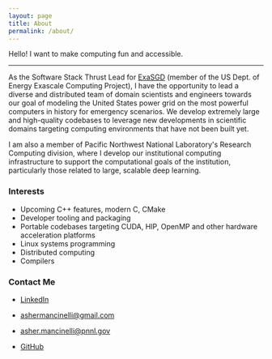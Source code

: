 ```yaml
---
layout: page
title: About
permalink: /about/
---
```


Hello! I want to make computing fun and accessible.

<hr>

As the Software Stack Thrust Lead for [ExaSGD](https://www.exascaleproject.org/research-project/exasgd/) (member of the US Dept. of Energy Exascale Computing Project),
I have the opportunity to lead a diverse and distributed team of domain
scientists and engineers towards our goal of modeling the United States
power grid on the most powerful computers in history for emergency scenarios.
We develop extremely large and high-quality codebases to leverage new
developments in scientific domains targeting computing environments that have
not been built yet.

I am also a member of Pacific Northwest National Laboratory's Research Computing
division, where I develop our institutional computing infrastructure to support
the computational goals of the institution, particularly those related to large,
scalable deep learning.

### Interests

- Upcoming C++ features, modern C, CMake
- Developer tooling and packaging
- Portable codebases targeting CUDA, HIP, OpenMP and other hardware acceleration platforms
- Linux systems programming
- Distributed computing
- Compilers

### Contact Me

* [LinkedIn](https://www.linkedin.com/in/asher-mancinelli-bb4a56144/)
 
* [ashermancinelli@gmail.com](mailto:ashermancinelli@gmail.com)
 
* [asher.mancinelli@pnnl.gov](mailto:asher.mancinelli@pnnl.gov)
 
* [GitHub](github.com/ashermancinelli)
